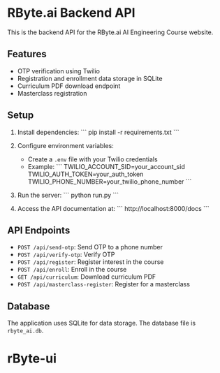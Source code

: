 # RByte.ai Backend API

This is the backend API for the RByte.ai AI Engineering Course website.

## Features

- OTP verification using Twilio
- Registration and enrollment data storage in SQLite
- Curriculum PDF download endpoint
- Masterclass registration

## Setup

1. Install dependencies:
   \`\`\`
   pip install -r requirements.txt
   \`\`\`

2. Configure environment variables:
   - Create a `.env` file with your Twilio credentials
   - Example:
     \`\`\`
     TWILIO_ACCOUNT_SID=your_account_sid
     TWILIO_AUTH_TOKEN=your_auth_token
     TWILIO_PHONE_NUMBER=your_twilio_phone_number
     \`\`\`

3. Run the server:
   \`\`\`
   python run.py
   \`\`\`

4. Access the API documentation at:
   \`\`\`
   http://localhost:8000/docs
   \`\`\`

## API Endpoints

- `POST /api/send-otp`: Send OTP to a phone number
- `POST /api/verify-otp`: Verify OTP
- `POST /api/register`: Register interest in the course
- `POST /api/enroll`: Enroll in the course
- `GET /api/curriculum`: Download curriculum PDF
- `POST /api/masterclass-register`: Register for a masterclass

## Database

The application uses SQLite for data storage. The database file is `rbyte_ai.db`.
# rByte-ui
